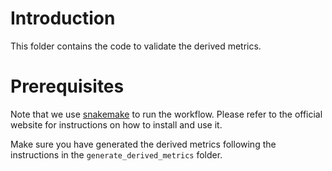 # Introduction

This folder contains the code to validate the derived metrics.

# Prerequisites

Note that we use [snakemake](https://snakemake.readthedocs.io/en/stable/) to run the workflow.
Please refer to the official website for instructions on how to install and use it.

Make sure you have generated the derived metrics following the instructions in the `generate_derived_metrics` folder.